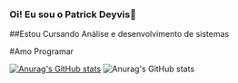 ### Oi! Eu sou o Patrick Deyvis👋

 ##Estou Cursando Análise e desenvolvimento de sistemas
 
#Amo Programar

[![Anurag's GitHub stats](https://github-readme-stats.vercel.app/api?username=patrickdeyvis)](https://github.com/anuraghazra/github-readme-stats)
![Anurag's GitHub stats](https://github-readme-stats.vercel.app/api?username=patrickdeyvis&hide=contribs,prs)

